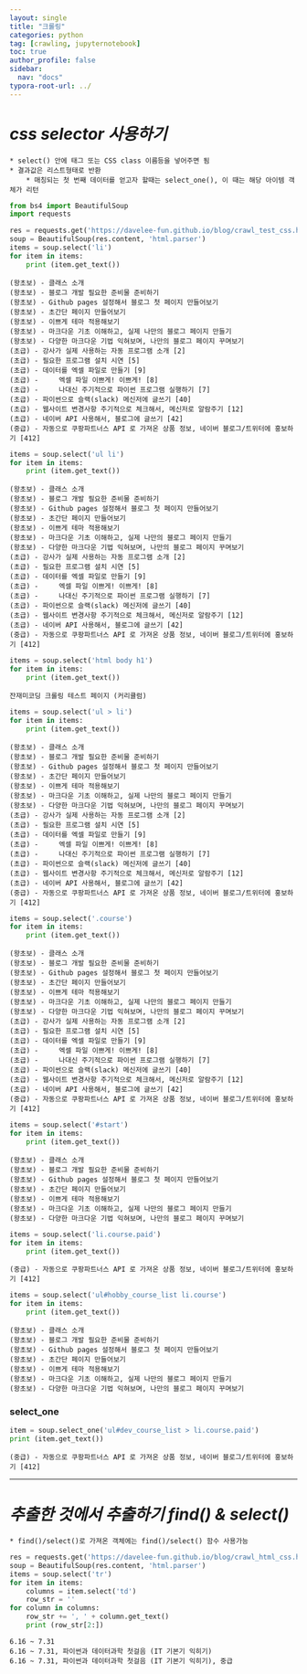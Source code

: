 ```yaml
---
layout: single
title: "크롤링"
categories: python
tag: [crawling, jupyternotebook]
toc: true
author_profile: false
sidebar:
  nav: "docs"
typora-root-url: ../
---
```


# _css selector 사용하기_

    * select() 안에 태그 또는 CSS class 이름등을 넣어주면 됨
    * 결과값은 리스트형태로 반환
        * 매칭되는 첫 번째 데이터를 얻고자 할때는 select_one(), 이 때는 해당 아이템 객체가 리턴


```python
from bs4 import BeautifulSoup
import requests

res = requests.get('https://davelee-fun.github.io/blog/crawl_test_css.html')
soup = BeautifulSoup(res.content, 'html.parser')
items = soup.select('li')
for item in items:
    print (item.get_text())
```

    (왕초보) - 클래스 소개
    (왕초보) - 블로그 개발 필요한 준비물 준비하기
    (왕초보) - Github pages 설정해서 블로그 첫 페이지 만들어보기
    (왕초보) - 초간단 페이지 만들어보기
    (왕초보) - 이쁘게 테마 적용해보기
    (왕초보) - 마크다운 기초 이해하고, 실제 나만의 블로그 페이지 만들기
    (왕초보) - 다양한 마크다운 기법 익혀보며, 나만의 블로그 페이지 꾸며보기
    (초급) - 강사가 실제 사용하는 자동 프로그램 소개 [2]
    (초급) - 필요한 프로그램 설치 시연 [5]
    (초급) - 데이터를 엑셀 파일로 만들기 [9]
    (초급) -     엑셀 파일 이쁘게! 이쁘게! [8]
    (초급) -     나대신 주기적으로 파이썬 프로그램 실행하기 [7]
    (초급) - 파이썬으로 슬랙(slack) 메신저에 글쓰기 [40]
    (초급) - 웹사이트 변경사항 주기적으로 체크해서, 메신저로 알람주기 [12]
    (초급) - 네이버 API 사용해서, 블로그에 글쓰기 [42]
    (중급) - 자동으로 쿠팡파트너스 API 로 가져온 상품 정보, 네이버 블로그/트위터에 홍보하기 [412]



```python
items = soup.select('ul li')
for item in items:
    print (item.get_text())
```

    (왕초보) - 클래스 소개
    (왕초보) - 블로그 개발 필요한 준비물 준비하기
    (왕초보) - Github pages 설정해서 블로그 첫 페이지 만들어보기
    (왕초보) - 초간단 페이지 만들어보기
    (왕초보) - 이쁘게 테마 적용해보기
    (왕초보) - 마크다운 기초 이해하고, 실제 나만의 블로그 페이지 만들기
    (왕초보) - 다양한 마크다운 기법 익혀보며, 나만의 블로그 페이지 꾸며보기
    (초급) - 강사가 실제 사용하는 자동 프로그램 소개 [2]
    (초급) - 필요한 프로그램 설치 시연 [5]
    (초급) - 데이터를 엑셀 파일로 만들기 [9]
    (초급) -     엑셀 파일 이쁘게! 이쁘게! [8]
    (초급) -     나대신 주기적으로 파이썬 프로그램 실행하기 [7]
    (초급) - 파이썬으로 슬랙(slack) 메신저에 글쓰기 [40]
    (초급) - 웹사이트 변경사항 주기적으로 체크해서, 메신저로 알람주기 [12]
    (초급) - 네이버 API 사용해서, 블로그에 글쓰기 [42]
    (중급) - 자동으로 쿠팡파트너스 API 로 가져온 상품 정보, 네이버 블로그/트위터에 홍보하기 [412]



```python
items = soup.select('html body h1')
for item in items:
    print (item.get_text())
```

    잔재미코딩 크롤링 테스트 페이지 (커리큘럼)



```python
items = soup.select('ul > li')
for item in items:
    print (item.get_text())
```

    (왕초보) - 클래스 소개
    (왕초보) - 블로그 개발 필요한 준비물 준비하기
    (왕초보) - Github pages 설정해서 블로그 첫 페이지 만들어보기
    (왕초보) - 초간단 페이지 만들어보기
    (왕초보) - 이쁘게 테마 적용해보기
    (왕초보) - 마크다운 기초 이해하고, 실제 나만의 블로그 페이지 만들기
    (왕초보) - 다양한 마크다운 기법 익혀보며, 나만의 블로그 페이지 꾸며보기
    (초급) - 강사가 실제 사용하는 자동 프로그램 소개 [2]
    (초급) - 필요한 프로그램 설치 시연 [5]
    (초급) - 데이터를 엑셀 파일로 만들기 [9]
    (초급) -     엑셀 파일 이쁘게! 이쁘게! [8]
    (초급) -     나대신 주기적으로 파이썬 프로그램 실행하기 [7]
    (초급) - 파이썬으로 슬랙(slack) 메신저에 글쓰기 [40]
    (초급) - 웹사이트 변경사항 주기적으로 체크해서, 메신저로 알람주기 [12]
    (초급) - 네이버 API 사용해서, 블로그에 글쓰기 [42]
    (중급) - 자동으로 쿠팡파트너스 API 로 가져온 상품 정보, 네이버 블로그/트위터에 홍보하기 [412]



```python
items = soup.select('.course')
for item in items:
    print (item.get_text())
```

    (왕초보) - 클래스 소개
    (왕초보) - 블로그 개발 필요한 준비물 준비하기
    (왕초보) - Github pages 설정해서 블로그 첫 페이지 만들어보기
    (왕초보) - 초간단 페이지 만들어보기
    (왕초보) - 이쁘게 테마 적용해보기
    (왕초보) - 마크다운 기초 이해하고, 실제 나만의 블로그 페이지 만들기
    (왕초보) - 다양한 마크다운 기법 익혀보며, 나만의 블로그 페이지 꾸며보기
    (초급) - 강사가 실제 사용하는 자동 프로그램 소개 [2]
    (초급) - 필요한 프로그램 설치 시연 [5]
    (초급) - 데이터를 엑셀 파일로 만들기 [9]
    (초급) -     엑셀 파일 이쁘게! 이쁘게! [8]
    (초급) -     나대신 주기적으로 파이썬 프로그램 실행하기 [7]
    (초급) - 파이썬으로 슬랙(slack) 메신저에 글쓰기 [40]
    (초급) - 웹사이트 변경사항 주기적으로 체크해서, 메신저로 알람주기 [12]
    (초급) - 네이버 API 사용해서, 블로그에 글쓰기 [42]
    (중급) - 자동으로 쿠팡파트너스 API 로 가져온 상품 정보, 네이버 블로그/트위터에 홍보하기 [412]



```python
items = soup.select('#start')
for item in items:
    print (item.get_text())
```

    (왕초보) - 클래스 소개
    (왕초보) - 블로그 개발 필요한 준비물 준비하기
    (왕초보) - Github pages 설정해서 블로그 첫 페이지 만들어보기
    (왕초보) - 초간단 페이지 만들어보기
    (왕초보) - 이쁘게 테마 적용해보기
    (왕초보) - 마크다운 기초 이해하고, 실제 나만의 블로그 페이지 만들기
    (왕초보) - 다양한 마크다운 기법 익혀보며, 나만의 블로그 페이지 꾸며보기



```python
items = soup.select('li.course.paid')
for item in items:
    print (item.get_text())
```

    (중급) - 자동으로 쿠팡파트너스 API 로 가져온 상품 정보, 네이버 블로그/트위터에 홍보하기 [412]



```python
items = soup.select('ul#hobby_course_list li.course')
for item in items:
    print (item.get_text())
```

    (왕초보) - 클래스 소개
    (왕초보) - 블로그 개발 필요한 준비물 준비하기
    (왕초보) - Github pages 설정해서 블로그 첫 페이지 만들어보기
    (왕초보) - 초간단 페이지 만들어보기
    (왕초보) - 이쁘게 테마 적용해보기
    (왕초보) - 마크다운 기초 이해하고, 실제 나만의 블로그 페이지 만들기
    (왕초보) - 다양한 마크다운 기법 익혀보며, 나만의 블로그 페이지 꾸며보기


### select_one


```python
item = soup.select_one('ul#dev_course_list > li.course.paid')
print (item.get_text())
```

    (중급) - 자동으로 쿠팡파트너스 API 로 가져온 상품 정보, 네이버 블로그/트위터에 홍보하기 [412]

<hr>

# _추출한 것에서 추출하기 find() & select()_

    * find()/select()로 가져온 객체에는 find()/select() 함수 사용가능


```python
res = requests.get('https://davelee-fun.github.io/blog/crawl_html_css.html')
soup = BeautifulSoup(res.content, 'html.parser')
items = soup.select('tr')
for item in items:
    columns = item.select('td')
    row_str = ''
for column in columns:
    row_str += ', ' + column.get_text()
    print (row_str[2:])
```

    6.16 ~ 7.31
    6.16 ~ 7.31, 파이썬과 데이터과학 첫걸음 (IT 기본기 익히기)
    6.16 ~ 7.31, 파이썬과 데이터과학 첫걸음 (IT 기본기 익히기), 중급

